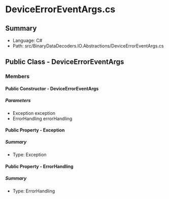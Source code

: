 ﻿# DeviceErrorEventArgs.cs

## Summary

* Language: C#
* Path: src/BinaryDataDecoders.IO.Abstractions/DeviceErrorEventArgs.cs

## Public Class - DeviceErrorEventArgs

### Members

#### Public Constructor - DeviceErrorEventArgs

#####  Parameters

 - Exception exception 
 - ErrorHandling errorHandling 

#### Public Property - Exception

##### Summary

 * Type: Exception 

#### Public Property - ErrorHandling

##### Summary

 * Type: ErrorHandling 

